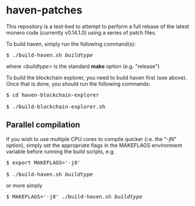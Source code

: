 haven-patches
=============

This repository is a test-bed to attempt to perform a full rebase of the latest monero code
(currently v0.14.1.0) using a series of patch files.
 
To build haven, simply run the following command(s):
 
<pre>$ ./build-haven.sh <i>buildtype</i></pre>  
 
where _&lt;buildtype&gt;_ is the standard **make** option (e.g. "release")
 
To build the blockchain explorer, you need to build haven first (see above). Once that is
done, you should run the following commands:
 
<pre>
$ cd haven-blockchain-explorer<br/>
$ ./build-blockchain-explorer.sh
</pre>
 
Parallel compilation
--------------------
If you wish to use multiple CPU cores to compile quicker (i.e. the "-jN" option), simply
set the appropriate flags in the MAKEFLAGS environment variable before running the
build scripts, e.g.
 
<pre>
$ export MAKEFLAGS='-j8'<br/>
$ ./build-haven.sh <i>buildtype</i>
</pre>
 
or more simply

<pre>
$ MAKEFLAGS='-j8' ./build-haven.sh <i>buildtype</i>
</pre>